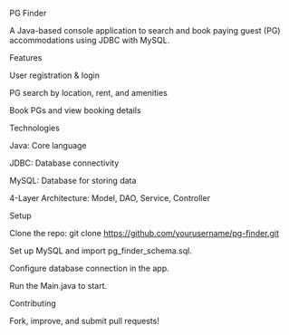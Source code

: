 PG Finder

A Java-based console application to search and book paying guest (PG) accommodations using JDBC with MySQL.

Features

User registration & login

PG search by location, rent, and amenities

Book PGs and view booking details

Technologies

Java: Core language

JDBC: Database connectivity

MySQL: Database for storing data

4-Layer Architecture: Model, DAO, Service, Controller

Setup

Clone the repo: git clone https://github.com/yourusername/pg-finder.git

Set up MySQL and import pg_finder_schema.sql.

Configure database connection in the app.

Run the Main.java to start.

Contributing

Fork, improve, and submit pull requests!
